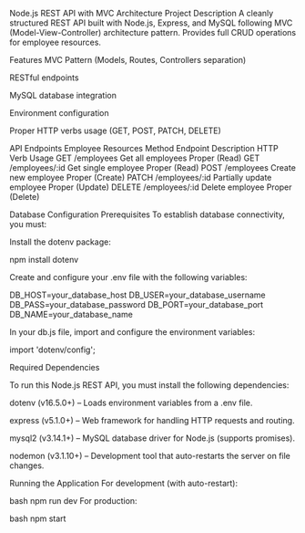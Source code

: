 Node.js REST API with MVC Architecture
Project Description
A cleanly structured REST API built with Node.js, Express, and MySQL following MVC (Model-View-Controller) architecture pattern. Provides full CRUD operations for employee resources.

Features
MVC Pattern (Models, Routes, Controllers separation)

RESTful endpoints

MySQL database integration

Environment configuration

Proper HTTP verbs usage (GET, POST, PATCH, DELETE)

API Endpoints
Employee Resources
Method	Endpoint	Description	HTTP Verb Usage
GET	/employees	Get all employees	Proper (Read)
GET	/employees/:id	Get single employee	Proper (Read)
POST	/employees	Create new employee	Proper (Create)
PATCH	/employees/:id	Partially update employee	Proper (Update)
DELETE	/employees/:id	Delete employee	Proper (Delete)

Database Configuration
Prerequisites
To establish database connectivity, you must:

Install the dotenv package:

npm install dotenv

Create and configure your .env file with the following variables:

DB_HOST=your_database_host
DB_USER=your_database_username
DB_PASS=your_database_password
DB_PORT=your_database_port
DB_NAME=your_database_name

In your db.js file, import and configure the environment variables:

import 'dotenv/config';


Required Dependencies

To run this Node.js REST API, you must install the following dependencies:

dotenv (v16.5.0+) – Loads environment variables from a .env file.

express (v5.1.0+) – Web framework for handling HTTP requests and routing.

mysql2 (v3.14.1+) – MySQL database driver for Node.js (supports promises).

nodemon (v3.1.10+) – Development tool that auto-restarts the server on file changes.

Running the Application
For development (with auto-restart):

bash
npm run dev
For production:

bash
npm start